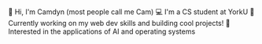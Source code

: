 👋 Hi, I'm Camdyn (most people call me Cam)
💻 I'm a CS student at YorkU
🚀 Currently working on my web dev skills and building cool projects!
👀 Interested in the applications of AI and operating systems

<!---
CHamilton02/CHamilton02 is a ✨ special ✨ repository because its `README.md` (this file) appears on your GitHub profile.
You can click the Preview link to take a look at your changes.
--->
